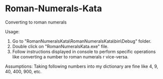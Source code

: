 # Roman-Numerals-Kata
Converting to roman numerals

Usage: 
1) Go to "RomanNumeralsKata\RomanNumeralsKata\bin\Debug" folder.
2) Double click on "RomanNumeralsKata.exe" file.
3) Follow instructions displayed in console to perform specific operations like converting a number to roman numerals r vice-versa.

Assumptions:
Taking following numbers into my dictionary are fine like 4, 9, 40, 400, 900, etc.
